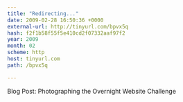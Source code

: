 ```yaml
---
title: "Redirecting..."
date: 2009-02-28 16:50:36 +0000
external-url: http://tinyurl.com/bpvx5q
hash: f2f1b58f55f5e410cd2f07332aaf97f2
year: 2009
month: 02
scheme: http
host: tinyurl.com
path: /bpvx5q

---
```


Blog Post: Photographing the Overnight Website Challenge 
